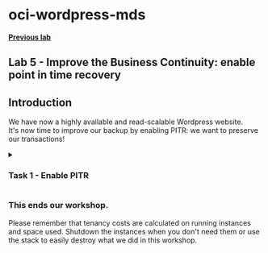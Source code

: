 # oci-wordpress-mds

**[Previous lab](./mds_read_replicas.md)**

## Lab 5 - Improve the Business Continuity: enable point in time recovery

## Introduction
We have now a highly available and read-scalable Wordpress website.  
It's now time to improve our backup by enabling PITR: we want to preserve our transactions!

<details>
<summary><h3>Task 1 - Enable PITR</h3></summary>
  
1. In the OCI console navigate to your database instance as before (i.e. from the Hamburger menu, select Databases, then under MySQL select DB Systems. If you cannot see your database then check that you are in the correct compartment).

  ![OCI mds instances list](../images/OCI-mds-instances-list.png)

  
2. Click on your database instance's name in order to get to its details page.
  
3. Click on the "More Actions" menu button, and from the drop down list select Edit backup plan.
  
  ![OCI mds PITR edit backup plan](../images/OCI-mds-pitr-edit_backup_plan.png)

  
4. In the dialog check the box whose label is "Enable point-in-ime recovery". Click on the "Save Changes" button.
  
  ![OCI mds PITR edit backup plan](../images/OCI-mds-pitr-checkbox.png)

  
5. The process to enable PITR will take a few minutes so please be patient.

</details>


### This ends our workshop.
Please remember that tenancy costs are calculated on running instances and space used.
Shutdown the instances when you don't need them or use the stack to easily destroy what we did in this workshop. 
